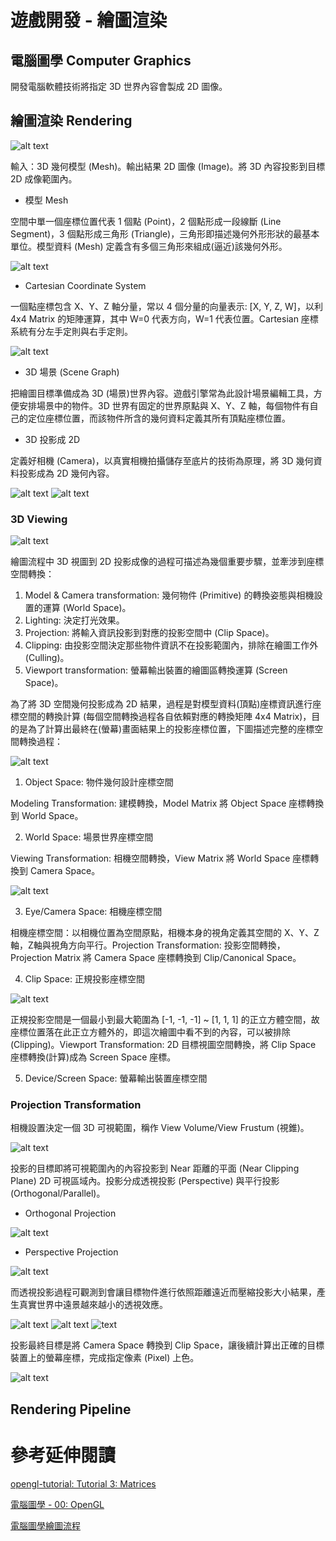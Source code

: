 # 遊戲開發 - 繪圖渲染
## 電腦圖學 Computer Graphics
開發電腦軟體技術將指定 3D 世界內容會製成 2D 圖像。

## 繪圖渲染 Rendering
![alt text](images/graphics_rendering.png)

輸入：3D 幾何模型 (Mesh)。輸出結果 2D 圖像 (Image)。將 3D 內容投影到目標 2D 成像範圍內。

* 模型 Mesh

空間中單一個座標位置代表 1 個點 (Point)，2 個點形成一段線斷 (Line Segment)，3 個點形成三角形 (Triangle)，三角形即描述幾何外形形狀的最基本單位。模型資料 (Mesh) 定義含有多個三角形來組成(逼近)該幾何外形。

![alt text](images/point_line_triangle_mesh.png)

* Cartesian Coordinate System

一個點座標包含 X、Y、Z 軸分量，常以 4 個分量的向量表示: [X, Y, Z, W]，以利 4x4 Matrix 的矩陣運算，其中 W=0 代表方向，W=1 代表位置。Cartesian 座標系統有分左手定則與右手定則。

![alt text](images/lefthand_righthand.png)

* 3D 場景 (Scene Graph)

把繪圖目標準備成為 3D (場景)世界內容。遊戲引擎常為此設計場景編輯工具，方便安排場景中的物件。3D 世界有固定的世界原點與 X、Y、Z 軸，每個物件有自己的定位座標位置，而該物件所含的幾何資料定義其所有頂點座標位置。

* 3D 投影成 2D

定義好相機 (Camera)，以真實相機拍攝儲存至底片的技術為原理，將 3D 幾何資料投影成為 2D 幾何內容。

![alt text](images/graphics_camera_render.png)
![alt text](images/graphics_camera_projection.png)

### 3D Viewing
![alt text](images/render_3dviewing.png)

繪圖流程中 3D 視圖到 2D 投影成像的過程可描述為幾個重要步驟，並牽涉到座標空間轉換：
1. Model & Camera transformation: 幾何物件 (Primitive) 的轉換姿態與相機設置的運算 (World Space)。
2. Lighting: 決定打光效果。
3. Projection: 將輸入資訊投影到對應的投影空間中 (Clip Space)。
4. Clipping: 由投影空間決定那些物件資訊不在投影範圍內，排除在繪圖工作外 (Culling)。
5. Viewport transformation: 螢幕輸出裝置的繪圖區轉換運算 (Screen Space)。

為了將 3D 空間幾何投影成為 2D 結果，過程是對模型資料(頂點)座標資訊進行座標空間的轉換計算 (每個空間轉換過程各自依賴對應的轉換矩陣 4x4 Matrix)，目的是為了計算出最終在(螢幕)畫面結果上的投影座標位置，下圖描述完整的座標空間轉換過程：

![alt text](images/render_coord_transformation.png)

1. Object Space: 物件幾何設計座標空間

Modeling Transformation: 建模轉換，Model Matrix 將 Object Space 座標轉換到 World Space。

2. World Space: 場景世界座標空間

Viewing Transformation: 相機空間轉換，View Matrix 將 World Space 座標轉換到 Camera Space。

![alt text](images/cameraspace.png)

3. Eye/Camera Space: 相機座標空間

相機座標空間：以相機位置為空間原點，相機本身的視角定義其空間的 X、Y、Z 軸，Z軸與視角方向平行。Projection Transformation: 投影空間轉換，Projection Matrix 將 Camera Space 座標轉換到 Clip/Canonical Space。

4. Clip Space: 正規投影座標空間

![alt text](images/canonicalspace.png)

正規投影空間是一個最小到最大範圍為 [-1, -1, -1] ~ [1, 1, 1] 的正立方體空間，故座標位置落在此正立方體外的，即這次繪圖中看不到的內容，可以被排除 (Clipping)。Viewport Transformation: 2D 目標視圖空間轉換，將 Clip Space 座標轉換(計算)成為 Screen Space 座標。

5. Device/Screen Space: 螢幕輸出裝置座標空間

### Projection Transformation
相機設置決定一個 3D 可視範圍，稱作 View Volume/View Frustum (視錐)。

![alt text](images/viewfrustum.png)

投影的目標即將可視範圍內的內容投影到 Near 距離的平面 (Near Clipping Plane) 2D 可視區域內。投影分成透視投影 (Perspective) 與平行投影 (Orthogonal/Parallel)。

* Orthogonal Projection

![alt text](images/projection_orthogonal.png)

* Perspective Projection

![alt text](images/projection_perspective.png)


而透視投影過程可觀測到會讓目標物件進行依照距離遠近而壓縮投影大小結果，產生真實世界中遠景越來越小的透視效應。

![alt text](images/render_project_perspective0.png)
![alt text](images/render_project_perspective1.png)
![text](images/projection_transformation.png)

投影最終目標是將 Camera Space 轉換到 Clip Space，讓後續計算出正確的目標裝置上的螢幕座標，完成指定像素 (Pixel) 上色。

![alt text](images/render_projected_viewport.png)

## Rendering Pipeline


# 參考延伸閱讀

[opengl-tutorial: Tutorial 3: Matrices](https://www.opengl-tutorial.org/beginners-tutorials/tutorial-3-matrices/)

[電腦圖學 - 00: OpenGL](https://medium.com/maochinn/%E9%9B%BB%E8%85%A6%E5%9C%96%E5%AD%B800-opengl-fa7105f59ecd)

[電腦圖學繪圖流程](https://www.slideshare.net/slideshow/20170621-77540223/77540223)
